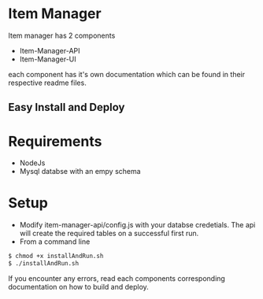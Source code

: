 # Item Manager
Item manager has 2 components

+ Item-Manager-API
+ Item-Manager-UI

each component has it's own documentation which can be found in their respective readme files.

## Easy Install and Deploy
# Requirements
* NodeJs
* Mysql databse with an empy schema

# Setup
+ Modify item-manager-api/config.js with your databse credetials. The api will create the required tables on a successful first run.
+ From a command line
```sh
$ chmod +x installAndRun.sh
$ ./installAndRun.sh
```
If you encounter any errors, read each components corresponding documentation on how to build and deploy.